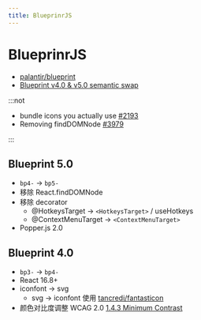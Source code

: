 ```yaml
---
title: BlueprinrJS
---
```


# BlueprinrJS

- [palantir/blueprint](https://github.com/palantir/blueprint)
- [Blueprint v4.0 & v5.0 semantic swap](https://github.com/palantir/blueprint/wiki/Blueprint-v4.0-&-v5.0-semantic-swap)

:::not

- bundle icons you actually use [#2193](https://github.com/palantir/blueprint/issues/2193)
- Removing findDOMNode [#3979](https://github.com/palantir/blueprint/issues/3979)

:::

## Blueprint 5.0

- `bp4-` -> `bp5-`
- 移除 React.findDOMNode
- 移除 decorator
  - @HotkeysTarget -> `<HotkeysTarget>` / useHotkeys
  - @ContextMenuTarget -> `<ContextMenuTarget>`
- Popper.js 2.0

## Blueprint 4.0

- `bp3-` -> `bp4-`
- React 16.8+
- iconfont -> svg
  - svg -> iconfont 使用 [tancredi/fantasticon](https://github.com/tancredi/fantasticon)
- 颜色对比度调整 WCAG 2.0 [1.4.3 Minimum Contrast](https://www.w3.org/TR/UNDERSTANDING-WCAG20/visual-audio-contrast-contrast.html)
